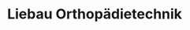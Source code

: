 ---
title: "Liebau Orthopädietechnik"
url: /ribnitz-damgarten/liebau-orthopaedietechnik/
shop: Sanitätshaus
---